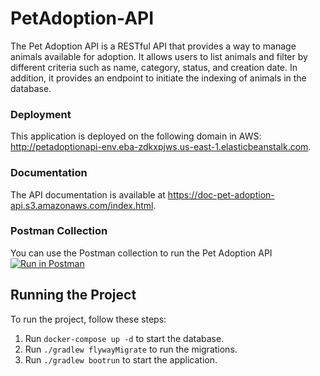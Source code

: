 # PetAdoption-API
The Pet Adoption API is a RESTful API that provides a way to manage animals available for adoption. It allows users to list animals and filter by different criteria such as name, category, status, and creation date. In addition, it provides an endpoint to initiate the indexing of animals in the database.


### Deployment
This application is deployed on the following domain in AWS: http://petadoptionapi-env.eba-zdkxpjws.us-east-1.elasticbeanstalk.com.

### Documentation
The API documentation is available at https://doc-pet-adoption-api.s3.amazonaws.com/index.html.

### Postman Collection
You can use the Postman collection to run the Pet Adoption API
[![Run in Postman](https://run.pstmn.io/button.svg)](https://god.gw.postman.com/run-collection/17951589-fb2249dd-80ad-4b27-b938-3b3a9045dfed?action=collection%2Ffork&collection-url=entityId%3D17951589-fb2249dd-80ad-4b27-b938-3b3a9045dfed%26entityType%3Dcollection%26workspaceId%3D457a6edf-3fb7-4ca7-86a1-fec6527654ee)

## Running the Project
To run the project, follow these steps:



1. Run `docker-compose up -d` to start the database.
2. Run `./gradlew flywayMigrate` to run the migrations.
3. Run `./gradlew bootrun` to start the application.
